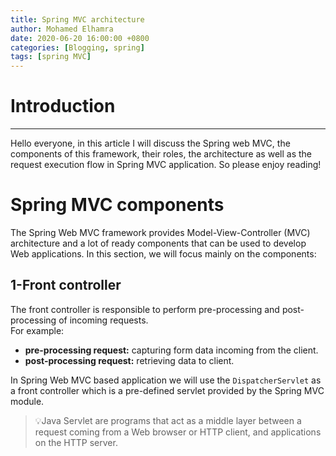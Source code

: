 ```yaml
---
title: Spring MVC architecture
author: Mohamed Elhamra
date: 2020-06-20 16:00:00 +0800
categories: [Blogging, spring]
tags: [spring MVC]
---
```


# Introduction 

--------------------------------------

Hello everyone, in this article I will discuss the Spring web MVC, the components of this framework, their roles, the architecture as well as the request execution flow in Spring MVC application.
So please enjoy reading!

# Spring MVC components

The Spring Web MVC framework provides Model-View-Controller (MVC) architecture and a lot of ready components that can be used to develop Web applications.
In this section, we will focus mainly on the components:

## 1-Front controller

The front controller is responsible to perform pre-processing and post-processing of incoming requests.<br />
For example: <br />
* **pre-processing request:** capturing form data incoming from the client.
* **post-processing request:** retrieving data to client.<br />

In Spring Web  MVC based application we will use the `DispatcherServlet` as a front controller which is a pre-defined servlet provided by the Spring MVC module. <br />
>💡Java Servlet are programs that act as a middle layer between a request coming from a Web browser or HTTP client, and applications on the HTTP server.
